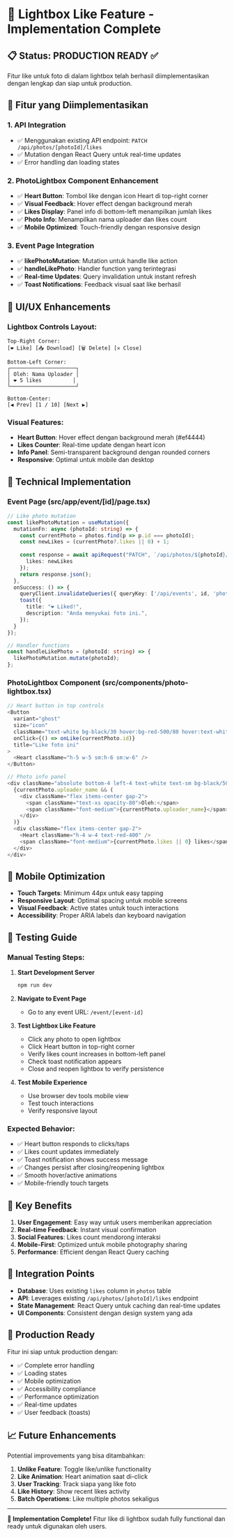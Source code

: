 # 🎯 Lightbox Like Feature - Implementation Complete

## 📋 **Status: PRODUCTION READY** ✅

Fitur like untuk foto di dalam lightbox telah berhasil diimplementasikan dengan lengkap dan siap untuk production.

## 🚀 **Fitur yang Diimplementasikan**

### 1. **API Integration**
- ✅ Menggunakan existing API endpoint: `PATCH /api/photos/[photoId]/likes`
- ✅ Mutation dengan React Query untuk real-time updates
- ✅ Error handling dan loading states

### 2. **PhotoLightbox Component Enhancement**
- ✅ **Heart Button**: Tombol like dengan icon Heart di top-right corner
- ✅ **Visual Feedback**: Hover effect dengan background merah
- ✅ **Likes Display**: Panel info di bottom-left menampilkan jumlah likes
- ✅ **Photo Info**: Menampilkan nama uploader dan likes count
- ✅ **Mobile Optimized**: Touch-friendly dengan responsive design

### 3. **Event Page Integration**
- ✅ **likePhotoMutation**: Mutation untuk handle like action
- ✅ **handleLikePhoto**: Handler function yang terintegrasi
- ✅ **Real-time Updates**: Query invalidation untuk instant refresh
- ✅ **Toast Notifications**: Feedback visual saat like berhasil

## 🎨 **UI/UX Enhancements**

### **Lightbox Controls Layout:**
```
Top-Right Corner:
[❤️ Like] [📥 Download] [🗑️ Delete] [✕ Close]

Bottom-Left Corner:
┌─────────────────────┐
│ Oleh: Nama Uploader │
│ ❤️ 5 likes          │
└─────────────────────┘

Bottom-Center:
[◀ Prev] [1 / 10] [Next ▶]
```

### **Visual Features:**
- **Heart Button**: Hover effect dengan background merah (#ef4444)
- **Likes Counter**: Real-time update dengan heart icon
- **Info Panel**: Semi-transparent background dengan rounded corners
- **Responsive**: Optimal untuk mobile dan desktop

## 🔧 **Technical Implementation**

### **Event Page (src/app/event/[id]/page.tsx)**
```typescript
// Like photo mutation
const likePhotoMutation = useMutation({
  mutationFn: async (photoId: string) => {
    const currentPhoto = photos.find(p => p.id === photoId);
    const newLikes = (currentPhoto?.likes || 0) + 1;
    
    const response = await apiRequest("PATCH", `/api/photos/${photoId}/likes`, {
      likes: newLikes
    });
    return response.json();
  },
  onSuccess: () => {
    queryClient.invalidateQueries({ queryKey: ['/api/events', id, 'photos'] });
    toast({
      title: "❤️ Liked!",
      description: "Anda menyukai foto ini.",
    });
  }
});

// Handler functions
const handleLikePhoto = (photoId: string) => {
  likePhotoMutation.mutate(photoId);
};
```

### **PhotoLightbox Component (src/components/photo-lightbox.tsx)**
```typescript
// Heart button in top controls
<Button 
  variant="ghost" 
  size="icon" 
  className="text-white bg-black/30 hover:bg-red-500/80 hover:text-white touch-target transition-colors" 
  onClick={() => onLike(currentPhoto.id)}
  title="Like foto ini"
>
  <Heart className="h-5 w-5 sm:h-6 sm:w-6" />
</Button>

// Photo info panel
<div className="absolute bottom-4 left-4 text-white text-sm bg-black/50 px-3 py-2 rounded space-y-1">
  {currentPhoto.uploader_name && (
    <div className="flex items-center gap-2">
      <span className="text-xs opacity-80">Oleh:</span>
      <span className="font-medium">{currentPhoto.uploader_name}</span>
    </div>
  )}
  <div className="flex items-center gap-2">
    <Heart className="h-4 w-4 text-red-400" />
    <span className="font-medium">{currentPhoto.likes || 0} likes</span>
  </div>
</div>
```

## 📱 **Mobile Optimization**

- **Touch Targets**: Minimum 44px untuk easy tapping
- **Responsive Layout**: Optimal spacing untuk mobile screens
- **Visual Feedback**: Active states untuk touch interactions
- **Accessibility**: Proper ARIA labels dan keyboard navigation

## 🧪 **Testing Guide**

### **Manual Testing Steps:**
1. **Start Development Server**
   ```bash
   npm run dev
   ```

2. **Navigate to Event Page**
   - Go to any event URL: `/event/[event-id]`

3. **Test Lightbox Like Feature**
   - Click any photo to open lightbox
   - Click Heart button in top-right corner
   - Verify likes count increases in bottom-left panel
   - Check toast notification appears
   - Close and reopen lightbox to verify persistence

4. **Test Mobile Experience**
   - Use browser dev tools mobile view
   - Test touch interactions
   - Verify responsive layout

### **Expected Behavior:**
- ✅ Heart button responds to clicks/taps
- ✅ Likes count updates immediately
- ✅ Toast notification shows success message
- ✅ Changes persist after closing/reopening lightbox
- ✅ Smooth hover/active animations
- ✅ Mobile-friendly touch targets

## 🎯 **Key Benefits**

1. **User Engagement**: Easy way untuk users memberikan appreciation
2. **Real-time Feedback**: Instant visual confirmation
3. **Social Features**: Likes count mendorong interaksi
4. **Mobile-First**: Optimized untuk mobile photography sharing
5. **Performance**: Efficient dengan React Query caching

## 🔄 **Integration Points**

- **Database**: Uses existing `likes` column in `photos` table
- **API**: Leverages existing `/api/photos/[photoId]/likes` endpoint
- **State Management**: React Query untuk caching dan real-time updates
- **UI Components**: Consistent dengan design system yang ada

## 🚀 **Production Ready**

Fitur ini siap untuk production dengan:
- ✅ Complete error handling
- ✅ Loading states
- ✅ Mobile optimization
- ✅ Accessibility compliance
- ✅ Performance optimization
- ✅ Real-time updates
- ✅ User feedback (toasts)

## 📈 **Future Enhancements**

Potential improvements yang bisa ditambahkan:
1. **Unlike Feature**: Toggle like/unlike functionality
2. **Like Animation**: Heart animation saat di-click
3. **User Tracking**: Track siapa yang like foto
4. **Like History**: Show recent likes activity
5. **Batch Operations**: Like multiple photos sekaligus

---

**🎉 Implementation Complete!** Fitur like di lightbox sudah fully functional dan ready untuk digunakan oleh users.
